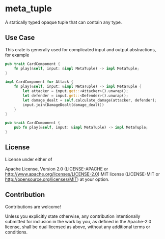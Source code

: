 # meta_tuple

A statically typed opaque tuple that can contain any type.

## Use Case

This crate is generally used for complicated input and output abstractions, for example

```rust
pub trait CardComponent {
    fn play(&self, input: &impl MetaTuple) -> impl MetaTuple;
}

impl CardComponent for Attack {
    fn play(&self, input: &impl MetaTuple) -> impl MetaTuple {
        let attacker = input.get::<Attacker>().unwrap();
        let defender = input.get::<Defender>().unwrap();
        let damage_dealt = self.calculate_damage(attacker, defender);
        input.join(DamageDealt(damage_dealt))
    }
}

pub trait CardComponent {
    pub fn play(&self, input: &impl MetaTuple) -> impl MetaTuple;
}
```

## License

License under either of

Apache License, Version 2.0 (LICENSE-APACHE or <http://www.apache.org/licenses/LICENSE-2.0>)
MIT license (LICENSE-MIT or <http://opensource.org/licenses/MIT>)
at your option.

## Contribution

Contributions are welcome!

Unless you explicitly state otherwise, any contribution intentionally submitted for inclusion in the work by you, as defined in the Apache-2.0 license, shall be dual licensed as above, without any additional terms or conditions.
